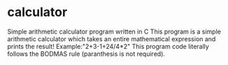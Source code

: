 # calculator
Simple arithmetic calculator program written in C
This program is a simple arithmetic calculator which takes an entire mathematical expression and prints the result!
Example:"2+3-1+24/4*2"
This program code literally follows the BODMAS rule (paranthesis is not required).
